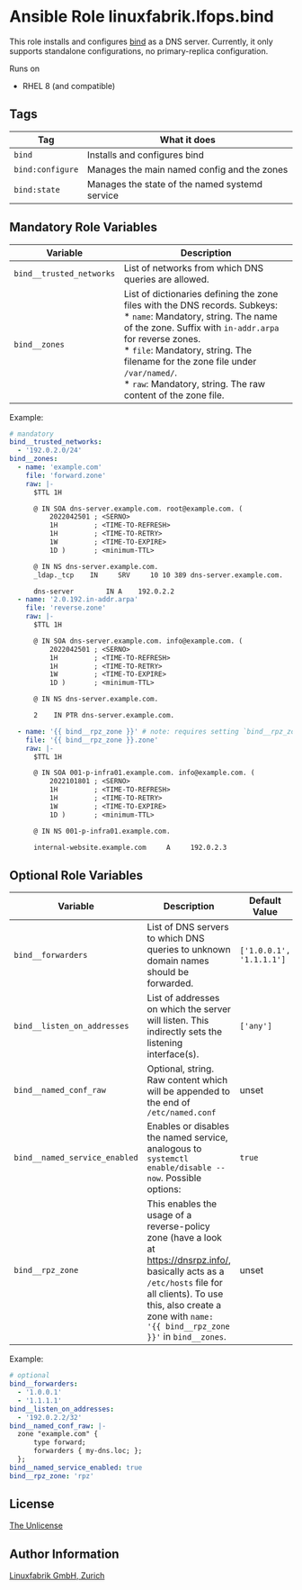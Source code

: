# Ansible Role linuxfabrik.lfops.bind

This role installs and configures [bind](https://www.isc.org/bind/) as a DNS server. Currently, it only supports standalone configurations, no primary-replica configuration.

Runs on

* RHEL 8 (and compatible)


## Tags

| Tag              | What it does                                   |
| ---              | ------------                                   |
| `bind`           | Installs and configures bind                   |
| `bind:configure` | Manages the main named config and the zones    |
| `bind:state`     | Manages the state of the named systemd service |


## Mandatory Role Variables

| Variable | Description |
| -------- | ----------- |
| `bind__trusted_networks` | List of networks from which DNS queries are allowed. |
| `bind__zones` | List of dictionaries defining the zone files with the DNS records. Subkeys:<br> * `name`: Mandatory, string. The name of the zone. Suffix with `in-addr.arpa` for reverse zones.<br> * `file`: Mandatory, string. The filename for the zone file under `/var/named/`.<br> * `raw`: Mandatory, string. The raw content of the zone file. |

Example:
```yaml
# mandatory
bind__trusted_networks:
  - '192.0.2.0/24'
bind__zones:
  - name: 'example.com'
    file: 'forward.zone'
    raw: |-
      $TTL 1H

      @ IN SOA dns-server.example.com. root@example.com. (
          2022042501 ; <SERNO>
          1H         ; <TIME-TO-REFRESH>
          1H         ; <TIME-TO-RETRY>
          1W         ; <TIME-TO-EXPIRE>
          1D )       ; <minimum-TTL>

      @ IN NS dns-server.example.com.
      _ldap._tcp    IN     SRV     10 10 389 dns-server.example.com.

      dns-server        IN A    192.0.2.2
  - name: '2.0.192.in-addr.arpa'
    file: 'reverse.zone'
    raw: |-
      $TTL 1H

      @ IN SOA dns-server.example.com. info@example.com. (
          2022042501 ; <SERNO>
          1H         ; <TIME-TO-REFRESH>
          1H         ; <TIME-TO-RETRY>
          1W         ; <TIME-TO-EXPIRE>
          1D )       ; <minimum-TTL>

      @ IN NS dns-server.example.com.

      2    IN PTR dns-server.example.com.

  - name: '{{ bind__rpz_zone }}' # note: requires setting `bind__rpz_zone`, see optional role variables below
    file: '{{ bind__rpz_zone }}.zone'
    raw: |-
      $TTL 1H

      @ IN SOA 001-p-infra01.example.com. info@example.com. (
          2022101801 ; <SERNO>
          1H         ; <TIME-TO-REFRESH>
          1H         ; <TIME-TO-RETRY>
          1W         ; <TIME-TO-EXPIRE>
          1D )       ; <minimum-TTL>

      @ IN NS 001-p-infra01.example.com.

      internal-website.example.com     A     192.0.2.3
```


## Optional Role Variables

| Variable | Description | Default Value |
| -------- | ----------- | ------------- |
| `bind__forwarders` | List of DNS servers to which DNS queries to unknown domain names should be forwarded. | `['1.0.0.1', '1.1.1.1']` |
| `bind__listen_on_addresses` | List of addresses on which the server will listen. This indirectly sets the listening interface(s). | `['any']` |
| `bind__named_conf_raw` | Optional, string. Raw content which will be appended to the end of `/etc/named.conf` | unset |
| `bind__named_service_enabled` | Enables or disables the named service, analogous to `systemctl enable/disable --now`. Possible options: | `true` |
| `bind__rpz_zone` | This enables the usage of a reverse-policy zone (have a look at https://dnsrpz.info/, basically acts as a `/etc/hosts` file for all clients). To use this, also create a zone with `name: '{{ bind__rpz_zone }}'` in `bind__zones`. | unset |

Example:
```yaml
# optional
bind__forwarders:
  - '1.0.0.1'
  - '1.1.1.1'
bind__listen_on_addresses:
  - '192.0.2.2/32'
bind__named_conf_raw: |-
  zone "example.com" {
      type forward;
      forwarders { my-dns.loc; };
  };
bind__named_service_enabled: true
bind__rpz_zone: 'rpz'
```


## License

[The Unlicense](https://unlicense.org/)


## Author Information

[Linuxfabrik GmbH, Zurich](https://www.linuxfabrik.ch)

